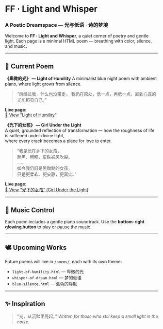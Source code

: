 # FF · Light and Whisper

### A Poetic Dreamspace — 光与低语 · 诗的梦境

Welcome to **FF · Light and Whisper**, a quiet corner of poetry and gentle light.
Each page is a minimal HTML poem — breathing with color, silence, and music.

---

## 🌙 Current Poem

**《卑微的光》 — Light of Humility**
A minimalist blue night poem with ambient piano, where light grows from silence.

> “风经过我，什么也没带走。
> 我仍在原处，低一点，再低一点，直到心底的光能照见自己。”


**Live page:**  
[🌙 View “Light of Humility”](https://f2fang.github.io/FF-Light-and-Whisper/light-of-humility.html)

**《光下的女孩》 — Girl Under the Light**  
A quiet, grounded reflection of transformation — how the roughness of life is softened under divine light,  
where every crack becomes a place for love to enter.  

> “我是长在乡下的女孩，  
> 黝黑、粗糙，皮肤被风吹裂。  
> ……  
> 如今我仍旧是黑黝黝的女孩，  
> 只是更柔软、更安静，更真实。”

**Live page:**  
[🌾 View “光下的女孩” (Girl Under the Light)](https://f2fang.github.io/FF-Light-and-Whisper/girl-under-light.html)

---

## 🎵 Music Control

Each poem includes a gentle piano soundtrack.
Use the **bottom-right glowing button** to play or pause the music.

---


## 🕊️ Upcoming Works

Future poems will live in `/poems/`, each with its own theme:

* `light-of-humility.html` — 卑微的光
* `whisper-of-dream.html` — 梦的低语
* `blue-silence.html` — 蓝色的静默

---

## ✨ Inspiration

> “光，从沉默里亮起。”
> *Written for those who still keep a small light in the noise.*
